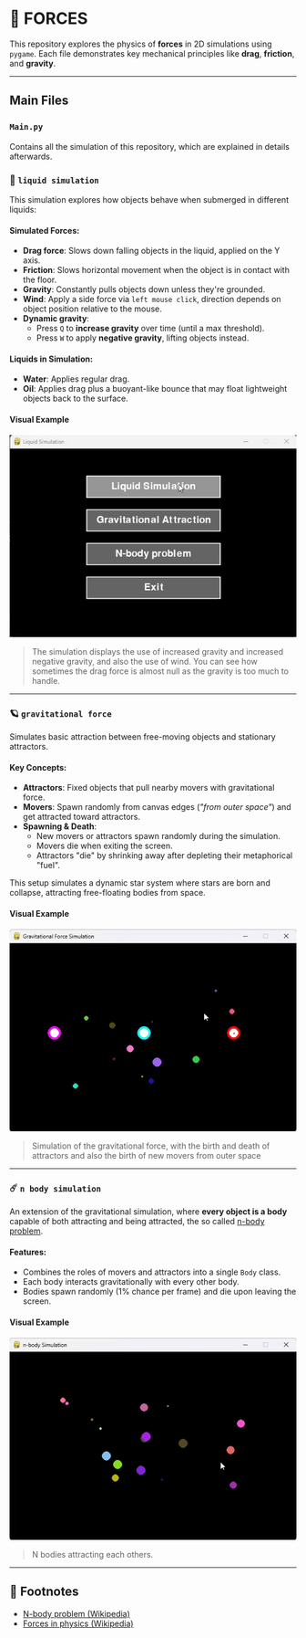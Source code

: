 # 🌌 FORCES

This repository explores the physics of **forces** in 2D simulations using `pygame`. Each file demonstrates key mechanical principles like **drag**, **friction**, and **gravity**.

---

## Main Files

### `Main.py`
Contains all the simulation of this repository, which are explained in details afterwards.

### 🌊 `liquid simulation`

This simulation explores how objects behave when submerged in different liquids:

#### Simulated Forces:
- **Drag force**: Slows down falling objects in the liquid, applied on the Y axis.
- **Friction**: Slows horizontal movement when the object is in contact with the floor.
- **Gravity**: Constantly pulls objects down unless they're grounded.
- **Wind**: Apply a side force via `left mouse click`, direction depends on object position relative to the mouse.
- **Dynamic gravity**:
  - Press `Q` to **increase gravity** over time (until a max threshold).
  - Press `W` to apply **negative gravity**, lifting objects instead.

#### Liquids in Simulation:
- **Water**: Applies regular drag.
- **Oil**: Applies drag plus a buoyant-like bounce that may float lightweight objects back to the surface.

#### Visual Example
![Liquid simulation](gifs/liquid_simulation.gif)
> The simulation displays the use of increased gravity and increased negative gravity, and also the use of wind. You can see how sometimes the drag force is almost null as the gravity is too much to handle.
---

### 🪐 `gravitational force`

Simulates basic attraction between free-moving objects and stationary attractors.

#### Key Concepts:
- **Attractors**: Fixed objects that pull nearby movers with gravitational force.
- **Movers**: Spawn randomly from canvas edges (*"from outer space"*) and get attracted toward attractors.
- **Spawning & Death**:
  - New movers or attractors spawn randomly during the simulation.
  - Movers die when exiting the screen.
  - Attractors "die" by shrinking away after depleting their metaphorical "fuel".

This setup simulates a dynamic star system where stars are born and collapse, attracting free-floating bodies from space.

####  Visual Example
![Gravitational Force](gifs/gravitational_force.gif)
> Simulation of the gravitational force, with the birth and death of attractors and also the birth of new movers from outer space

---

### ☄️ `n body simulation`

An extension of the gravitational simulation, where **every object is a body** capable of both attracting and being attracted, the so called [n-body problem](https://en.wikipedia.org/wiki/N-body_problem).

#### Features:
- Combines the roles of movers and attractors into a single `Body` class.
- Each body interacts gravitationally with every other body.
- Bodies spawn randomly (1% chance per frame) and die upon leaving the screen.

####  Visual Example

![N body](gifs/n_body_problem.gif)  
> N bodies attracting each others.

---

## 🧠 Footnotes

- [N-body problem (Wikipedia)](https://en.wikipedia.org/wiki/N-body_problem)
- [Forces in physics (Wikipedia)](https://en.wikipedia.org/wiki/Force)
